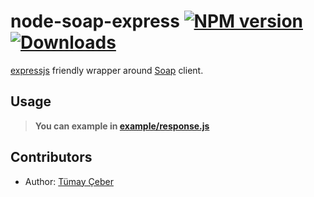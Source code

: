 # node-soap-express [![NPM version][npm-image]][npm-url] [![Downloads][downloads-image]][npm-url]
[expressjs](http://expressjs.com/) friendly wrapper around [Soap](https://www.npmjs.com/package/soap) client.

## Usage
> **You can example in [example/response.js](https://github.com/brendtumi/bkmexpress)**

## Contributors
* Author: [Tümay Çeber](https://github.com/brendtumi)

[downloads-image]: http://img.shields.io/npm/dm/soap-express.svg
[npm-url]: https://npmjs.org/package/soap-express
[npm-image]: https://img.shields.io/npm/v/soap-express.svg

